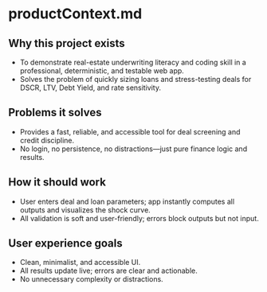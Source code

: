 # productContext.md

## Why this project exists
- To demonstrate real-estate underwriting literacy and coding skill in a professional, deterministic, and testable web app.
- Solves the problem of quickly sizing loans and stress-testing deals for DSCR, LTV, Debt Yield, and rate sensitivity.

## Problems it solves
- Provides a fast, reliable, and accessible tool for deal screening and credit discipline.
- No login, no persistence, no distractions—just pure finance logic and results.

## How it should work
- User enters deal and loan parameters; app instantly computes all outputs and visualizes the shock curve.
- All validation is soft and user-friendly; errors block outputs but not input.

## User experience goals
- Clean, minimalist, and accessible UI.
- All results update live; errors are clear and actionable.
- No unnecessary complexity or distractions.
